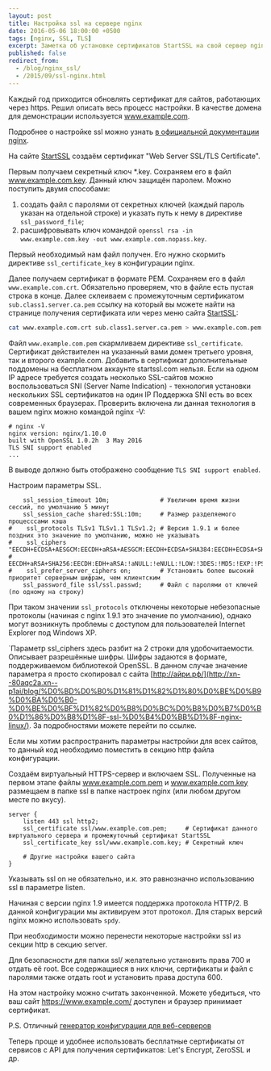 ```yaml
---
layout: post
title: Настройка ssl на сервере nginx
date: 2016-05-06 18:00:00 +0500
tags: [nginx, SSL, TLS]
excerpt: Заметка об установке сертификатов StartSSL на свой сервер nginx
published: false
redirect_from:
  - /blog/nginx_ssl/
  - /2015/09/ssl-nginx.html
---
```

Каждый год приходится обновлять сертификат для сайтов, работающих через https. Решил описать весь процесс настройки. В качестве домена для демонстрации используется www.example.com.

Подробнее о настройке ssl можно узнать [в официальной документации nginx](http://nginx.org/ru/docs/http/ngx_http_ssl_module.html).

На сайте [StartSSL](https://startssl.com) создаём сертификат "Web Server SSL/TLS Certificate".

Первым получаем секретный ключ *.key. Сохраняем его в файл www.example.com.key. Данный ключ защищён паролем. Можно поступить двумя способами:

1. создать файл с паролями от секретных ключей (каждый пароль указан на отдельной строке) и указать путь к нему в директиве `ssl_password_file`;
2. расшифровывать ключ командой `openssl rsa -in www.example.com.key -out www.example.com.nopass.key`.

Первый необходимый нам файл получен. Его нужно скормить директиве `ssl_certificate_key` в конфигурации nginx.

Далее получаем сертификат в формате PEM. Сохраняем его в файл `www.example.com.crt`. Обязательно проверяем, что в файле есть пустая строка в конце. Далее склеиваем с промежуточным сертификатом `sub.class1.server.ca.pem` ссылку на который вы можете найти на странице получения сертификата или через меню сайта [StartSSL](<https://startssl.com>):

```bash
cat www.example.com.crt sub.class1.server.ca.pem > www.example.com.pem
```

Файл `www.example.com.pem` скармливаем директиве `ssl_certificate`. Сертификат действителен на указанный вами домен третьего уровня, так и второго example.com. Добавить в сертификат дополнительные поддомены на бесплатном аккаунте startssl.com нельзя. Если на одном IP адресе требуется создать несколько SSL-сайтов можно воспользоваться SNI (Server Name Indication) - технология установки нескольких SSL сертификатов на один IP  Поддержка SNI есть во всех современных браузерах. Проверить включена ли данная технология в вашем nginx можно командой nginx -V:

```console
# nginx -V
nginx version: nginx/1.10.0
built with OpenSSL 1.0.2h  3 May 2016
TLS SNI support enabled
...
```

В выводе должно быть отображено сообщение `TLS SNI support enabled`.

Настроим параметры SSL.

```nginx
    ssl_session_timeout 10m;              # Увеличим время жизни сессий, по умолчанию 5 минут
    ssl_session_cache shared:SSL:10m;     # Размер разделяемого процесссами кэша
#    ssl_protocols TLSv1 TLSv1.1 TLSv1.2; # Версия 1.9.1 и более поздних это значение по умолчанию, можно не указывать
#    ssl_ciphers "EECDH+ECDSA+AESGCM:EECDH+aRSA+AESGCM:EECDH+ECDSA+SHA384:EECDH+ECDSA+SHA256:EECDH+aRSA+SHA384:
#                 EECDH+aRSA+SHA256:EECDH:EDH+aRSA:!aNULL:!eNULL:!LOW:!3DES:!MD5:!EXP:!PSK:!SRP:!DSS:!RC4";
#    ssl_prefer_server_ciphers on;        # Установить более высокий приоритет серверным шифрам, чем клиентским
    ssl_password_file ssl/ssl.passwd;     # Файл с паролями от ключей (по одному на строку)
```

При таком значении `ssl_protocols` отключены некоторые небезопасные протоколы (начиная с nginx 1.9.1 это значение по умолчанию), однако могут возникнуть проблемы с доступом для пользователей Internet Explorer под Windows XP.

`Параметр ssl_ciphers здесь разбит на 2 строки для удобочитаемости. Описывает разрешённые шифры. Шифры задаются в формате, поддерживаемом библиотекой OpenSSL. В данном случае значение параметра я просто скопировал с сайта [http://айри.рф/](http://xn--80aqc2a.xn--p1ai/blog/%D0%BD%D0%B0%D1%81%D1%82%D1%80%D0%BE%D0%B9%D0%BA%D0%B0-%D0%BE%D0%BF%D1%82%D0%B8%D0%BC%D0%B8%D0%B7%D0%B0%D1%86%D0%B8%D1%8F-ssl-%D0%B4%D0%BB%D1%8F-nginx-linux/). За подробностями можете перейти по ссылке.

Если мы хотим распространить параметры настройки для всех сайтов, то данный код необходимо поместить в секцию http файла конфигурации.

Создаём виртуальный HTTPS-сервер и включаем SSL. Полученные на первом этапе файлы www.example.com.pem и www.example.com.key размещаем в папке ssl в папке настроек nginx (или любом другом месте по вкусу).

```nginx
server {
    listen 443 ssl http2;
    ssl_certificate ssl/www.example.com.pem;     # Сертификат данного виртуального сервера и промежуточный сертификат StartSSL
    ssl_certificate_key ssl/www.example.com.key; # Секретный ключ

    # Другие настройки вашего сайта
}
```

Указывать ssl on не обязательно, и.к. это равнозначно использованию ssl в параметре listen.

Начиная с версии nginx 1.9 имеется поддержка протокола HTTP/2. В данной конфигурации мы активируем этот протокол. Для старых версий nginx можно использовать `spdy`.

При необходимости можно перенести некоторые настройки ssl из секции http в секцию server.

Для безопасности для папки ssl/ желательно установить права 700 и отдать её root. Все содержащиеся в них ключи, сертификаты и файл с паролями также отдать root и установить права доступа 600.

На этом настройку можно считать законченной. Можете убедиться, что ваш сайт <https://www.example.com/> доступен и браузер принимает сертификат.

P.S. Отличный [генератор конфигурации для веб-серверов](https://mozilla.github.io/server-side-tls/ssl-config-generator/)

Теперь проще и удобнее использовать бесплатные сертификаты от сервисов с API для получения сертификатов: Let's Encrypt, ZeroSSL и др.
